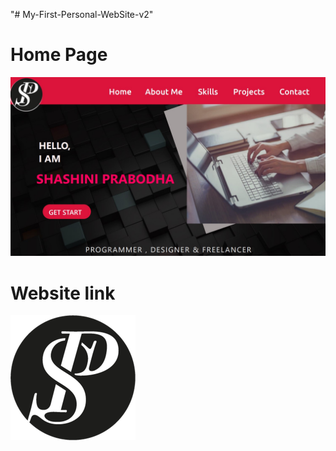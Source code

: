 "# My-First-Personal-WebSite-v2" 

# Home Page
![image](https://github.com/Shashini-Prabodha/My-First-Personal-WebSite-v2/blob/master/demo/homepage.jpg)

# Website link
[![Shashini](https://github.com/Shashini-Prabodha/My-First-Personal-WebSite-v2/blob/master/demo/logo.png)](https://shashiniprabodha.000webhostapp.com/index.html)


